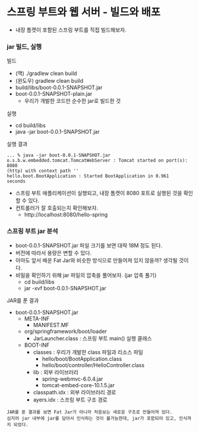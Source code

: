 # 스프링 부트와 웹 서버 - 빌드와 배포

- 내장 톰캣이 포함된 스프링 부트를 직접 빌드해보자.

### jar 빌드, 실행

빌드 
- (맥)    ./gradlew clean build 
- (윈도우) gradlew clean build
- build/libs/boot-0.0.1-SNAPSHOT.jar
- boot-0.0.1-SNAPSHOT-plain.jar 
  - 우리가 개발한 코드만 순수한 jar로 빌드한 것 

실행
- cd build/libs
- java -jar boot-0.0.1-SNAPSHOT.jar

실행 결과
```text
... % java -jar boot-0.0.1-SNAPSHOT.jar 
o.s.b.w.embedded.tomcat.TomcatWebServer : Tomcat started on port(s): 8080 
(http) with context path ''
hello.boot.BootApplication : Started BootApplication in 0.961 
seconds
```
- 스프링 부트 애플리케이션이 실행되고, 내장 톰캣이 8080 포트로 실행된 것을 확인할 수 있다.
- 컨트롤러가 잘 호출되는지 확인해보자.
  - http://localhost:8080/hello-spring

### 스프링 부트 jar 분석

- boot-0.0.1-SNAPSHOT.jar 파일 크기를 보면 대략 18M 정도 된다. 
- 버전에 따라서 용량은 변할 수 있다.
- 아마도 앞서 배운 Fat Jar와 비슷한 방식으로 만들어져 있지 않을까? 생각될 것이다.
- 비밀을 확인하기 위해 jar 파일의 압축을 풀어보자. (jar 압축 풀기)
  - cd build/libs
  - jar -xvf boot-0.0.1-SNAPSHOT.jar

JAR를 푼 결과
- boot-0.0.1-SNAPSHOT.jar
  - META-INF
    - MANIFEST.MF 
  - org/springframework/boot/loader
    - JarLauncher.class : 스프링 부트 main() 실행 클래스
  - BOOT-INF
    - classes : 우리가 개발한 class 파일과 리소스 파일
      - hello/boot/BootApplication.class
      - hello/boot/controller/HelloController.class
    - lib : 외부 라이브러리
      - spring-webmvc-6.0.4.jar
      - tomcat-embed-core-10.1.5.jar
    - classpath.idx : 외부 라이브러리 경로
    - ayers.idx : 스프링 부트 구조 경로

```text
JAR를 푼 결과를 보면 Fat Jar가 아니라 처음보는 새로운 구조로 만들어져 있다. 
심지어 jar 내부에 jar를 담아서 인식하는 것이 불가능한데, jar가 포함되어 있고, 인식까지 되었다.
```
  
